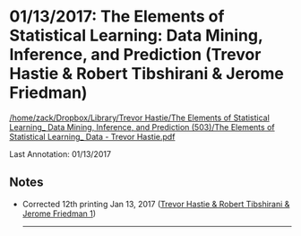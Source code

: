 # 01/13/2017: The Elements of Statistical Learning: Data Mining, Inference, and Prediction (Trevor Hastie & Robert Tibshirani & Jerome Friedman)

<a href='file:////home/zack/Dropbox/Library/Trevor Hastie/The Elements of Statistical Learning_ Data Mining, Inference, and Prediction (503)/The Elements of Statistical Learning_ Data - Trevor Hastie.pdf' target='_blank'>/home/zack/Dropbox/Library/Trevor Hastie/The Elements of Statistical Learning_ Data Mining, Inference, and Prediction (503)/The Elements of Statistical Learning_ Data - Trevor Hastie.pdf</a>

Last Annotation: 01/13/2017

## Notes

- Corrected 12th printing Jan 13, 2017 (<a href="file:////home/zack/Dropbox/Library/Trevor Hastie/The Elements of Statistical Learning_ Data Mining, Inference, and Prediction (503)/The Elements of Statistical Learning_ Data - Trevor Hastie.pdf#page=1" target="_blank">Trevor Hastie & Robert Tibshirani & Jerome Friedman 1</a>)<hr>

